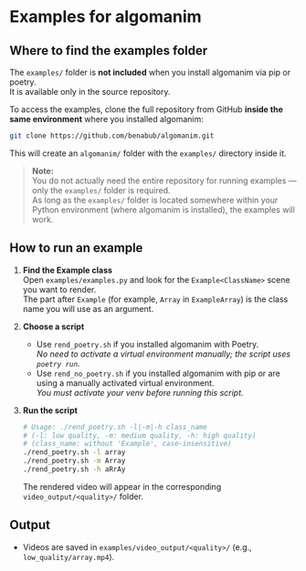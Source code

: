 # Examples for algomanim

## Where to find the examples folder

The `examples/` folder is **not included** when you install algomanim via pip or poetry.  
It is available only in the source repository.

To access the examples, clone the full repository from GitHub **inside the same environment** where you installed algomanim:

```sh
git clone https://github.com/benabub/algomanim.git
```

This will create an `algomanim/` folder with the `examples/` directory inside it.  

> **Note:**  
> You do not actually need the entire repository for running examples — only the `examples/` folder is required.  
> As long as the `examples/` folder is located somewhere within your Python environment (where algomanim is installed), the examples will work.

## How to run an example

1. **Find the Example class**  
   Open `examples/examples.py` and look for the `Example<ClassName>` scene you want to render.  
   The part after `Example` (for example, `Array` in `ExampleArray`) is the class name you will use as an argument.

2. **Choose a script**  
   - Use `rend_poetry.sh` if you installed algomanim with Poetry.  
     _No need to activate a virtual environment manually; the script uses `poetry run`._
   - Use `rend_no_poetry.sh` if you installed algomanim with pip or are using a manually activated virtual environment.  
     _You must activate your venv before running this script._

3. **Run the script**

   ```sh
   # Usage: ./rend_poetry.sh -l|-m|-h class_name
   # (-l: low quality, -m: medium quality, -h: high quality)
   # (class_name: without 'Example', case-insensitive)
   ./rend_poetry.sh -l array
   ./rend_poetry.sh -m Array
   ./rend_poetry.sh -h aRrAy
   ```

   The rendered video will appear in the corresponding `video_output/<quality>/` folder.

## Output

- Videos are saved in `examples/video_output/<quality>/` (e.g., `low_quality/array.mp4`).
